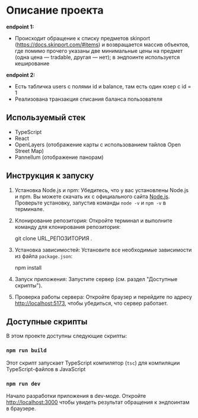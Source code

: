 # Описание проекта
__endpoint 1:__

- Происходит обращение к списку предметов skinport (https://docs.skinport.com/#items)
и возвращается массив объектов, где помимо прочего указаны две минимальные цены на предмет (одна цена — tradable, другая — нет); в эндпоинте используется кеширование

__endpoint 2:__

- Есть табличка users с полями id и balance, там есть один юзер с id = 1
- Реализована транзакция списания баланса пользователя

## Используемый стек

- TypeScript
- React
- OpenLayers (отображение карты с использованием тайлов Open Street Map)
- Pannellum (отображение панорам)

## Инструкция к запуску

1. Установка Node.js и npm:
   Убедитесь, что у вас установлены Node.js и npm. Вы можете скачать их с официального сайта [Node.js](https://nodejs.org/). Проверьте установку, запустив команды `node -v` и `npm -v` в терминале.

2. Клонирование репозитория:
   Откройте терминал и выполните команду для клонирования репозитория:
     
    git clone URL_РЕПОЗИТОРИЯ .

3. Установка зависимостей:
   Установите все необходимые зависимости из файла `package.json`:
     
    npm install
  
4. Запуск приложения:
   Запустите сервер (см. раздел "Доступные скрипты").

5. Проверка работы сервера:
   Откройте браузер и перейдите по адресу [http://localhost:5173](http://localhost:5173), чтобы убедиться, что сервер работает.

## Доступные скрипты

В этом проекте доступны следующие скрипты:

### `npm run build`

Этот скрипт запускает TypeScript компилятор (`tsc`) для компиляции TypeScript-файлов в JavaScript

### `npm run dev`

Начало разработки приложения в dev-моде.
Откройте [http://localhost:3000](http://localhost:5173) чтобы увидеть результат обращения к эндпоинтам в браузере.
